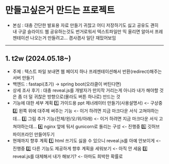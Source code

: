 # 만들고싶은거 만드는 프로젝트

- 본심 : 대충 간단한 발표용 자료 만들기 귀찮고 어디 저장하기도 싫고 공유도 괜히 내 구글 슬라이드 웹 공유하는것도 번거로워서 텍스트파일만 띡 올리면 알아서 프레젠테이션 나오는거 만들려고... 겸사겸사 일단 재밌어보임

---

## 1. t2w (2024.05.18~)

- 주제 : 텍스트 파일 보내면 웹 페이지 하나 프레젠테이션해서 반환(redirect)해주는 서버 만들기
- 백엔드 : fastapi(초기) -> spring boot(오라클이 버틴다면)
- 상세 조사 후기 : 대충 reveal.js를 개발자가 만지작 거리는게 아니라 내가 해야할 것은 좀 더 덜 귀찮은 방향으로(몰라도 버튼 하나로) 만드는 것
- 기능에 대한 세부 계획
:one: 가이드용 ppt 제너레이터 만들기(사용설명서) <- 구상중
:two: 왼쪽 위에 대주제 써주는 기능 <- 이거 하려면 지금 마크다운 서식 고쳐야하는데...
:three: 그림 추가 기능(전체/왼/오/위/아래) <- 이거 하려면 지금 마크다운 서식 고쳐야하는데...
:four: nginx 앞에 둬서 gunicorn로 돌리는 구성 <- 진행중
:five: 깃허브 파이프라인 만들어두기
- 현재까지 향후 계획
:one: html 쓰기도 싫을 수 있으니 reveal.js를 아예 안보이게 <- 진행중
:two: 다른 기능도 제공하게 향후 계획을 세워보기 <- 아직 안 세움
:three: reveal.js를 대체해서 내가 해보기? <- 아마도 희박한 확률로